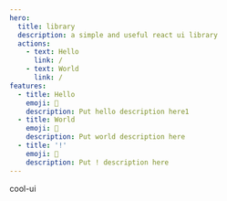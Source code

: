 ```yaml
---
hero:
  title: library
  description: a simple and useful react ui library
  actions:
    - text: Hello
      link: /
    - text: World
      link: /
features:
  - title: Hello
    emoji: 💎
    description: Put hello description here1
  - title: World
    emoji: 🌈
    description: Put world description here
  - title: '!'
    emoji: 🚀
    description: Put ! description here
---
```


cool-ui
